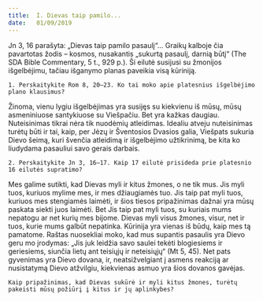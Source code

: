 ```yaml
---
title:  I. Dievas taip pamilo...
date:   01/09/2019
---
```


Jn 3, 16 parašyta: „Dievas taip pamilo pasaulį“... Graikų kalboje čia pavartotas žodis – kosmos, nusakantis „sukurtą pasaulį, darnią būtį“ (The SDA Bible Commentary, 5 t., 929 p.). Ši eilutė susijusi su žmonijos išgelbėjimu, tačiau išganymo planas paveikia visą kūriniją.

`1. Perskaitykite Rom 8, 20–23. Ko tai moko apie platesnius išgelbėjimo plano klausimus?`
							
Žinoma, vienu lygiu išgelbėjimas yra susijęs su kiekvienu iš mūsų, mūsų asmeniniuose santykiuose su Viešpačiu. Bet yra kažkas daugiau. Nuteisinimas tikrai nėra tik nuodėmių atleidimas. Idealiu atveju nuteisinimas turėtų būti ir tai, kaip, per Jėzų ir Šventosios Dvasios galia, Viešpats sukuria Dievo šeimą, kuri švenčia atleidimą ir išgelbėjimo užtikrinimą, be kita ko liudydama pasauliui savo gerais darbais.

`2. Perskaitykite Jn 3, 16–17. Kaip 17 eilutė prisideda prie platesnio 16 eilutės supratimo?`
							
Mes galime sutikti, kad Dievas myli ir kitus žmones, o ne tik mus. Jis myli tuos, kuriuos mylime mes, ir mes džiaugiamės tuo. Jis taip pat myli tuos, kuriuos mes stengiamės laimėti, ir šios tiesos pripažinimas dažnai yra mūsų paskata siekti juos laimėti. Bet Jis taip pat myli tuos, su kuriais mums nepatogu ar net kurių mes bijome. Dievas myli visus žmones, visur, net ir tuos, kurie mums galbūt nepatinka.
Kūrinija yra vienas iš būdų, kaip mes tą pamatome. Raštas nuosekliai moko, kad mus supantis pasaulis yra Dievo geru
mo įrodymas: „Jis juk leidžia savo saulei tekėti blogiesiems ir geriesiems, siunčia lietų ant teisiųjų ir neteisiųjų“ (Mt 5, 45). Net pats gyvenimas yra Dievo dovana, ir, neatsižvelgiant į asmens reakciją ar nusistatymą Dievo atžvilgiu, kiekvienas asmuo yra šios dovanos gavėjas.

`Kaip pripažinimas, kad Dievas sukūrė ir myli kitus žmones, turėtų pakeisti mūsų požiūrį į kitus ir jų aplinkybes?`
